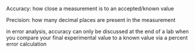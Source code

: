 Accuracy: how close a measurement is to an accepted/known value

Precision: how many decimal places are present in the measurement

in error analysis, accuracy can only be discussed at the end of a lab when you compare your final experimental value to a known value via a percent error calculation